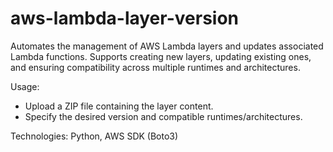# aws-lambda-layer-version
Automates the management of AWS Lambda layers and updates associated Lambda functions. Supports creating new layers, updating existing ones, and ensuring compatibility across multiple runtimes and architectures.

Usage:
- Upload a ZIP file containing the layer content.
- Specify the desired version and compatible runtimes/architectures.

Technologies: Python, AWS SDK (Boto3)
